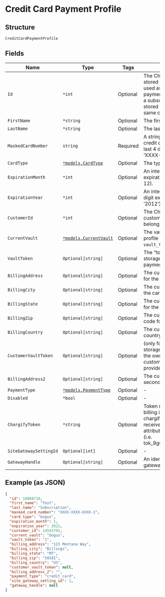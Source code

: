 
# Credit Card Payment Profile

## Structure

`CreditCardPaymentProfile`

## Fields

| Name | Type | Tags | Description |
|  --- | --- | --- | --- |
| `Id` | `*int` | Optional | The Chargify-assigned ID of the stored card. This value can be used as an input to payment_profile_id when creating a subscription, in order to re-use a stored payment profile for the same customer. |
| `FirstName` | `*string` | Optional | The first name of the card holder. |
| `LastName` | `*string` | Optional | The last name of the card holder. |
| `MaskedCardNumber` | `string` | Required | A string representation of the credit card number with all but the last 4 digits masked with X’s (i.e. ‘XXXX-XXXX-XXXX-1234’). |
| `CardType` | [`*models.CardType`](../../doc/models/card-type.md) | Optional | The type of card used. |
| `ExpirationMonth` | `*int` | Optional | An integer representing the expiration month of the card(1 – 12). |
| `ExpirationYear` | `*int` | Optional | An integer representing the 4-digit expiration year of the card(i.e. ‘2012’). |
| `CustomerId` | `*int` | Optional | The Chargify-assigned id for the customer record to which the card belongs. |
| `CurrentVault` | [`*models.CurrentVault`](../../doc/models/current-vault.md) | Optional | The vault that stores the payment profile with the provided `vault_token`. Use `bogus` for testing. |
| `VaultToken` | `Optional[string]` | Optional | The “token” provided by your vault storage for an already stored payment profile. |
| `BillingAddress` | `Optional[string]` | Optional | The current billing street address for the card. |
| `BillingCity` | `Optional[string]` | Optional | The current billing address city for the card. |
| `BillingState` | `Optional[string]` | Optional | The current billing address state for the card. |
| `BillingZip` | `Optional[string]` | Optional | The current billing address zip code for the card. |
| `BillingCountry` | `Optional[string]` | Optional | The current billing address country for the card. |
| `CustomerVaultToken` | `Optional[string]` | Optional | (only for Authorize.Net CIM storage): the customerProfileId for the owner of the customerPaymentProfileId provided as the vault_token. |
| `BillingAddress2` | `Optional[string]` | Optional | The current billing street address, second line, for the card. |
| `PaymentType` | [`*models.PaymentType`](../../doc/models/payment-type.md) | Optional | - |
| `Disabled` | `*bool` | Optional | - |
| `ChargifyToken` | `*string` | Optional | Token received after sending billing information using chargify.js. This token will only be received if passed as a sole attribute of credit_card_attributes (i.e. tok_9g6hw85pnpt6knmskpwp4ttt) |
| `SiteGatewaySettingId` | `Optional[int]` | Optional | - |
| `GatewayHandle` | `Optional[string]` | Optional | An identifier of connected gateway. |

## Example (as JSON)

```json
{
  "id": 10088716,
  "first_name": "Test",
  "last_name": "Subscription",
  "masked_card_number": "XXXX-XXXX-XXXX-1",
  "card_type": "bogus",
  "expiration_month": 1,
  "expiration_year": 2022,
  "customer_id": 14543792,
  "current_vault": "bogus",
  "vault_token": "1",
  "billing_address": "123 Montana Way",
  "billing_city": "Billings",
  "billing_state": "MT",
  "billing_zip": "59101",
  "billing_country": "US",
  "customer_vault_token": null,
  "billing_address_2": "",
  "payment_type": "credit_card",
  "site_gateway_setting_id": 1,
  "gateway_handle": null
}
```

